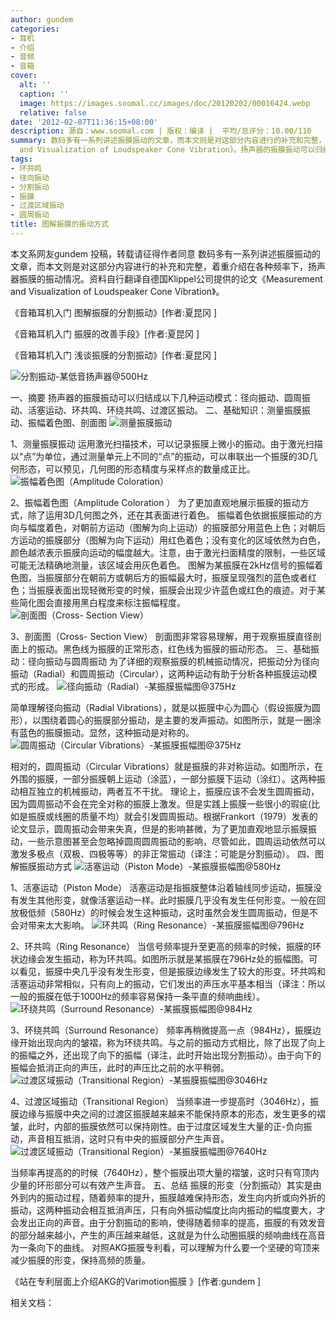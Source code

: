 ```yaml
---
author: gundem
categories:
- 耳机
- 介绍
- 音频
- 音箱
cover:
  alt: ''
  caption: ''
  image: https://images.soomal.cc/images/doc/20120202/00016424.webp
  relative: false
date: '2012-02-07T11:36:15+08:00'
description: 源自：www.soomal.com | 版权：编译 |  平均/总评分：10.00/110
summary: 数码多有一系列讲述振膜振动的文章，而本文则是对这部分内容进行的补充和完整，着重介绍在各种频率下，扬声器振膜的振动情况。资料自行翻译自德国Klippel公司提供的论文《Measurement
  and Visualization of Loudspeaker Cone Vibration》。扬声器的振膜振动可以归结成以下几种运动模式：径向振动、圆周振动、活塞运动、环共鸣、环绕共鸣、过渡区振动……
tags:
- 环共鸣
- 径向振动
- 分割振动
- 振膜
- 过渡区域振动
- 圆周振动
title: 图解振膜的振动方式
---
```


本文系网友gundem 投稿，转载请征得作者同意
数码多有一系列讲述振膜振动的文章，而本文则是对这部分内容进行的补充和完整，着重介绍在各种频率下，扬声器振膜的振动情况。资料自行翻译自德国Klippel公司提供的论文《Measurement and Visualization of Loudspeaker Cone Vibration》。

《音箱耳机入门 图解振膜的分割振动》[作者:夏昆冈 ]

《音箱耳机入门 振膜的改善手段》[作者:夏昆冈 ]

《音箱耳机入门 浅谈振膜的分割振动》[作者:夏昆冈 ]


![分割振动-某低音扬声器@500Hz](https://images.soomal.cc/images/doc/20120202/00016424.webp)




一、摘要
扬声器的振膜振动可以归结成以下几种运动模式：径向振动、圆周振动、活塞运动、环共鸣、环绕共鸣、过渡区振动。
二、基础知识：测量振膜振动、振幅着色图、剖面图
![测量振膜振动](https://images.soomal.cc/images/doc/20120207/00016511.webp)




1、测量振膜振动
运用激光扫描技术，可以记录振膜上微小的振动。由于激光扫描以“点”为单位，通过测量单元上不同的“点”的振动，可以串联出一个振膜的3D几何形态，可以预见，几何图的形态精度与采样点的数量成正比。
![振幅着色图（Amplitude Coloration）](https://images.soomal.cc/images/doc/20120207/00016512.webp)




2、振幅着色图（Amplitude Coloration ）
为了更加直观地展示振膜的振动方式，除了运用3D几何图之外，还在其表面进行着色。
振幅着色依据振膜振动的方向与幅度着色，对朝前方运动（图解为向上运动）的振膜部分用蓝色上色；对朝后方运动的振膜部分（图解为向下运动）用红色着色；没有变化的区域依然为白色，颜色越浓表示振膜向运动的幅度越大。注意，由于激光扫面精度的限制，一些区域可能无法精确地测量，该区域会用灰色着色。
图解为某振膜在2kHz信号的振幅着色图，当振膜部分在朝前方或朝后方的振幅最大时，振膜呈现强烈的蓝色或者红色；当振膜表面出现轻微形变的时候，振膜会出现少许蓝色或红色的痕迹。对于某些简化图会直接用黑白程度来标注振幅程度。
![剖面图（Cross- Section View）](https://images.soomal.cc/images/doc/20120207/00016513.webp)




3、剖面图（Cross- Section View）
剖面图非常容易理解，用于观察振膜直径剖面上的振动。黑色线为振膜的正常形态，红色线为振膜的振动形态。
三、基础振动：径向振动与圆周振动
为了详细的观察振膜的机械振动情况，把振动分为径向振动（Radial）和圆周振动（Circular），这两种运动有助于分析各种振膜运动模式的形成。
![径向振动（Radial）-某振膜振幅图@375Hz](https://images.soomal.cc/images/doc/20120207/00016514.webp)




简单理解径向振动（Radial Vibrations），就是以振膜中心为圆心（假设振膜为圆形），以围绕着圆心的振膜部分振动，是主要的发声振动。如图所示，就是一圈涂有蓝色的振膜振动。显然，这种振动是对称的。
![圆周振动（Circular Vibrations）-某振膜振幅图@375Hz](https://images.soomal.cc/images/doc/20120207/00016515.webp)




相对的，圆周振动（Circular Vibrations）就是振膜的非对称运动。如图所示，在外围的振膜，一部分振膜朝上运动（涂蓝），一部分振膜下运动（涂红）。这两种振动相互独立的机械振动，两者互不干扰。
理论上，振膜应该不会发生圆周振动，因为圆周振动不会在完全对称的振膜上激发。但是实践上振膜一些很小的瑕疵(比如是振膜或线圈的质量不均）就会引发圆周振动。根据Frankort（1979）发表的论文显示，圆周振动会带来失真，但是的影响甚微，为了更加直观地显示振膜振动，一些示意图甚至会忽略掉圆周圆周振动的影响，尽管如此，圆周运动依然可以激发多极点（双极、四极等等）的非正常振动（译注：可能是分割振动）。
四、图解振膜振动方式
![活塞运动（Piston Mode）-某振膜振幅图@580Hz](https://images.soomal.cc/images/doc/20120207/00016516.webp)




1、活塞运动（Piston Mode）
活塞运动是指振膜整体沿着轴线同步运动，振膜没有发生其他形变，就像活塞运动一样。此时振膜几乎没有发生任何形变。一般在回放极低频（580Hz）的时候会发生这种振动，这时虽然会发生圆周振动，但是不会对带来太大影响。
![环共鸣（Ring Resonance）-某振膜振幅图@796Hz](https://images.soomal.cc/images/doc/20120207/00016517.webp)




2、环共鸣（Ring Resonance）
当信号频率提升至更高的频率的时候，振膜的环状边缘会发生振动，称为环共鸣。如图所示就是某振膜在796Hz处的振幅图。可以看见，振膜中央几乎没有发生形变，但是振膜边缘发生了较大的形变。环共鸣和活塞运动非常相似，只有向上的振动，它们发出的声压水平基本相当（译注：所以一般的振膜在低于1000Hz的频率容易保持一条平直的频响曲线）。
![环绕共鸣（Surround Resonance）-某振膜振幅图@984Hz](https://images.soomal.cc/images/doc/20120207/00016518.webp)




3、环绕共鸣（Surround Resonance）
频率再稍微提高一点（984Hz），振膜边缘开始出现向内的皱褶，称为环绕共鸣。与之前的振动方式相比，除了出现了向上的振幅之外，还出现了向下的振幅（译注，此时开始出现分割振动）。由于向下的振幅会抵消正向的声压，此时的声压比之前的水平稍弱。
![过渡区域振动（Transitional Region）-某振膜振幅图@3046Hz](https://images.soomal.cc/images/doc/20120207/00016519.webp)




4、过渡区域振动（Transitional Region）
当频率进一步提高时（3046Hz），振膜边缘与振膜中央之间的过渡区振膜越来越来不能保持原本的形态，发生更多的褶皱，此时，内部的振膜依然可以保持刚性。由于过度区域发生大量的正-负向振动，声音相互抵消，这时只有中央的振膜部分产生声音。
![过渡区域振动（Transitional Region）-某振膜振幅图@7640Hz](https://images.soomal.cc/images/doc/20120207/00016520.webp)




当频率再提高的的时候（7640Hz），整个振膜出项大量的褶皱，这时只有穹顶内少量的环形部分可以有效产生声音。
五、总结
振膜的形变（分割振动）其实是由外到内的振动过程，随着频率的提升，振膜越难保持形态，发生向内折或向外折的振动，这两种振动会相互抵消声压，只有向外振动幅度比向内振动的幅度要大，才会发出正向的声音。由于分割振动的影响，使得随着频率的提高，振膜的有效发音的部分越来越小，产生的声压越来越低，这就是为什么动圈振膜的频响曲线在高音为一条向下的曲线。
对照AKG振膜专利看，可以理解为什么要一个坚硬的穹顶来减少振膜的形变，保持高频的质量。

《站在专利层面上介绍AKG的Varimotion振膜 》[作者:gundem ]




相关文档：